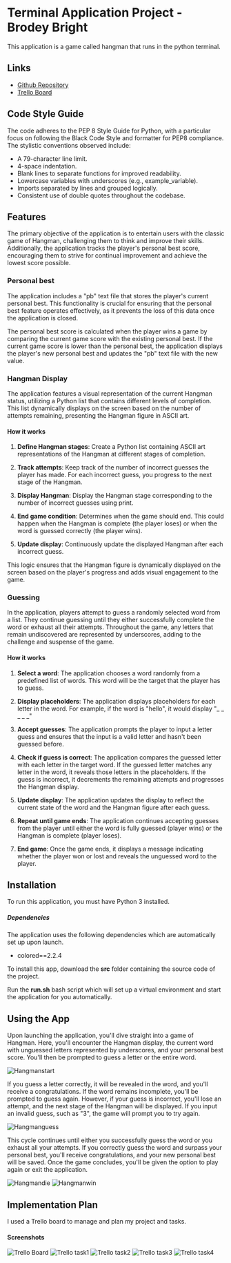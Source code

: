 # Terminal Application Project - Brodey Bright

This application is a game called hangman that runs in the python terminal.

## Links
- [Github Repository](https://github.com/bbrodo/BrodeyBrightT1A3)
- [Trello Board](https://trello.com/b/8pIuFl2w/t1a3)

## Code Style Guide

The code adheres to the PEP 8 Style Guide for Python, with a particular focus on following the Black Code Style and formatter for PEP8 compliance. The stylistic conventions observed include:

- A 79-character line limit.
- 4-space indentation.
- Blank lines to separate functions for improved readability.
- Lowercase variables with underscores (e.g., example_variable).
- Imports separated by lines and grouped logically.
- Consistent use of double quotes throughout the codebase.

## Features

The primary objective of the application is to entertain users with the classic game of Hangman, challenging them to think and improve their skills. Additionally, the application tracks the player's personal best score, encouraging them to strive for continual improvement and achieve the lowest score possible.

### Personal best 
The application includes a "pb" text file that stores the player's current personal best. This functionality is crucial for ensuring that the personal best feature operates effectively, as it prevents the loss of this data once the application is closed.

The personal best score is calculated when the player wins a game by comparing the current game score with the existing personal best. If the current game score is lower than the personal best, the application displays the player's new personal best and updates the "pb" text file with the new value.

### Hangman Display
The application features a visual representation of the current Hangman status, utilizing a Python list that contains different levels of completion. This list dynamically displays on the screen based on the number of attempts remaining, presenting the Hangman figure in ASCII art.

#### How it works

1. **Define Hangman stages**: Create a Python list containing ASCII art representations of the Hangman at different stages of completion.

2. **Track attempts**: Keep track of the number of incorrect guesses the player has made. For each incorrect guess, you progress to the next stage of the Hangman.

3. **Display Hangman**: Display the Hangman stage corresponding to the number of incorrect guesses using print.

4. **End game condition**: Determines when the game should end. This could happen when the Hangman is complete (the player loses) or when the word is guessed correctly (the player wins).

5. **Update display**: Continuously update the displayed Hangman after each incorrect guess.

This logic ensures that the Hangman figure is dynamically displayed on the screen based on the player's progress and adds visual engagement to the game.

### Guessing

In the application, players attempt to guess a randomly selected word from a list. They continue guessing until they either successfully complete the word or exhaust all their attempts. Throughout the game, any letters that remain undiscovered are represented by underscores, adding to the challenge and suspense of the game.

#### How it works

1. **Select a word**: The application chooses a word randomly from a predefined list of words. This word will be the target that the player has to guess.

2. **Display placeholders**: The application displays placeholders for each letter in the word. For example, if the word is "hello", it would display "_ _ _ _ _" 

3. **Accept guesses**: The application prompts the player to input a letter guess and ensures that the input is a valid letter and hasn't been guessed before.

4. **Check if guess is correct**: The application compares the guessed letter with each letter in the target word. If the guessed letter matches any letter in the word, it reveals those letters in the placeholders. If the guess is incorrect, it decrements the remaining attempts and progresses the Hangman display.

5. **Update display**: The application updates the display to reflect the current state of the word and the Hangman figure after each guess.

6. **Repeat until game ends**: The application continues accepting guesses from the player until either the word is fully guessed (player wins) or the Hangman is complete (player loses).

7. **End game**: Once the game ends, it displays a message indicating whether the player won or lost and reveals the unguessed word to the player.

## Installation

To run this application, you must have Python 3 installed.

##### Dependencies

The application uses the following dependencies which are automatically set up upon launch.
- colored==2.2.4

To install this app, download the **src** folder containing the source code of the project.

Run the **run.sh** bash script which will set up a virtual environment and start the application for you automatically.

## Using the App

Upon launching the application, you'll dive straight into a game of Hangman. Here, you'll encounter the Hangman display, the current word with unguessed letters represented by underscores, and your personal best score. You'll then be prompted to guess a letter or the entire word.

![Hangmanstart](/docs/hangman1.png)

If you guess a letter correctly, it will be revealed in the word, and you'll receive a congratulations. If the word remains incomplete, you'll be prompted to guess again. However, if your guess is incorrect, you'll lose an attempt, and the next stage of the Hangman will be displayed. If you input an invalid guess, such as "3", the game will prompt you to try again.

![Hangmanguess](/docs/hangman2.png)

This cycle continues until either you successfully guess the word or you exhaust all your attempts. If you correctly guess the word and surpass your personal best, you'll receive congratulations, and your new personal best will be saved. Once the game concludes, you'll be given the option to play again or exit the application.

![Hangmandie](/docs/hangman3.png)
![Hangmanwin](/docs/hangman4.png)

## Implementation Plan

I used a Trello board to manage and plan my project and tasks.

#### Screenshots

![Trello Board](/docs/trello1.png)
![Trello task1](/docs/trello2.png)
![Trello task2](/docs/trello3.png)
![Trello task3](/docs/trello4.png)
![Trello task4](/docs/trello5.png)
